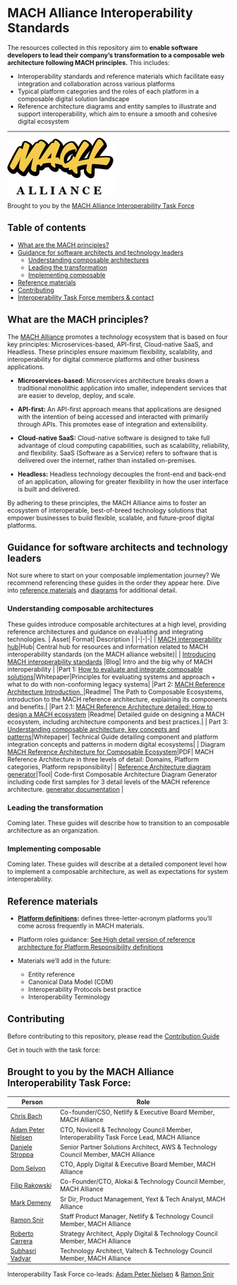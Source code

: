 # MACH Alliance Interoperability Standards

The resources collected in this repository aim to **enable software developers to lead their company’s transformation to a composable web architecture following MACH principles.** This includes:

* Interoperability standards and reference materials which facilitate easy integration and collaboration across various platforms
* Typical platform categories and the roles of each platform in a composable digital solution landscape
* Reference architecture diagrams and entity samples to illustrate and support interoperability, which aim to ensure a smooth and cohesive digital ecosystem
---

![MACH Alliance Logo](src/readme-content-assets/MACH_Alliance_Logo.svg)

Brought to you by the [MACH Alliance Interoperability Task Force](#brought-to-you-by-the-mach-alliance-interoperability-task-force)

## Table of contents

* [What are the MACH principles?](#what-are-the-mach-principles)
* [Guidance for software architects and technology leaders](#guidance-for-software-architects-and-technology-leaders)
  * [Understanding composable architectures](#understanding-composable-architectures)
  * [Leading the transformation](#leading-the-transformation)
  * [Implementing composable](#implementing-composable)
* [Reference materials](#reference-materials)
* [Contributing](#contributing)
* [Interoperability Task Force members & contact](#brought-to-you-by-the-mach-alliance-interoperability-task-force)

## What are the MACH principles?

The [MACH Alliance](https://machalliance.org/) promotes a technology ecosystem that is based on four key principles: Microservices-based, API-first, Cloud-native SaaS, and Headless. These principles ensure maximum flexibility, scalability, and interoperability for digital commerce platforms and other business applications.

* **Microservices-based:** Microservices architecture breaks down a traditional monolithic application into smaller, independent services that are easier to develop, deploy, and scale.

* **API-first:** An API-first approach means that applications are designed with the intention of being accessed and interacted with primarily through APIs. This promotes ease of integration and extensibility.

* **Cloud-native SaaS:** Cloud-native software is designed to take full advantage of cloud computing capabilities, such as scalability, reliability, and flexibility. SaaS (Software as a Service) refers to software that is delivered over the internet, rather than installed on-premises.

* **Headless:** Headless technology decouples the front-end and back-end of an application, allowing for greater flexibility in how the user interface is built and delivered.

By adhering to these principles, the MACH Alliance aims to foster an ecosystem of interoperable, best-of-breed technology solutions that empower businesses to build flexible, scalable, and future-proof digital platforms.

## Guidance for software architects and technology leaders

Not sure where to start on your composable implementation journey? We recommend referencing these guides in the order they appear here. Dive into [reference materials](/reference/) and [diagrams](/src/diagrams/) for additional detail.

### Understanding composable architectures

These guides introduce composable architectures at a high level, providing reference architectures and guidance on evaluating and integrating technologies.
| Asset| Format| Description                                                                                                      |
|-|-|-|
| [MACH interoperability hub](https://machalliance.org/interoperability)|Hub| Central hub for resources and information related to MACH interoperability standards (on the MACH alliance website)|
| [Introducing MACH interoperability standards](https://machalliance.org/insights/phase-ii-of-the-mach-alliance-interoperability-standards) |Blog| Intro and the big why of MACH interoperability |
|Part 1: [How to evaluate and integrate composable solutions](/whitepapers/How%20to%20evaluate%20and%20integrate%20composable%20solutions.pdf)|Whitepaper|Principles for evaluating systems and approach + what to do with non-conforming legacy systems|
|Part 2: [MACH Reference Architecture Introduction, ](./reference/architecture-intro.md)|Readme| The Path to Composable Ecosystems, introduction to the MACH reference architecture, explaining its components and benefits.|
|Part 2.1: [MACH Reference Architecture detailed: How to design a MACH ecosystem](./reference/architecture-explained.md) |Readme| Detailed guide on designing a MACH ecosystem, including architecture components and best practices.|
| Part 3: [Understanding composable architecture, key concepts and patterns](/whitepapers/Understanding%20composable%20architectures.pdf)|Whitepaper| Technical Guide detailing component and platform integration  concepts and patterns in modern digital ecosystems|
| Diagram [MACH Reference Architecture for Composable Ecosystem](/src/diagrams/MACH%20Alliance%20Reference%20Architecture%20Diagrams-rev1.4.pdf)|PDF| MACH Reference Architecture in three levels of detail: Domains, Platform categories, Platform repsponsibility|
| [Reference Architecture diagram generator](https://mach-diagrams.netlify.app/)|Tool| Code-first Composable Architecture Diagram Generator including code first samples for 3 detail levels of the MACH reference architecture. [generator documentation](/src/diagrams/tooling.md) |


### Leading the transformation

Coming later. These guides will describe how to transition to an composable architecture as an organization.

### Implementing composable

Coming later. These guides will describe at a detailed component level how to implement a composable architecture, as well as expectations for system interoperability.

## Reference materials

* **[Platform definitions](./reference/platforms.md):** defines three-letter-acronym platforms you’ll come across frequently in MACH materials.
* Platform roles guidance: [See High detail version of reference architecture for Platform Responsibility definitions](/src/diagrams/MACH%20Alliance%20Reference%20Architecture%20Diagrams-rev1.4.pdf)

* Materials we’ll add in the future:
  * Entity reference
  * Canonical Data Model (CDM)
  * Interoperability Protocols best practice
  * Interoperability Terminology

## Contributing

Before contributing to this repository, please read the [Contribution Guide](./CONTRIBUTING.md)

Get in touch with the task force:

## Brought to you by the MACH Alliance Interoperability Task Force:

| Person | Role |
|-|-|
| [Chris Bach](https://www.linkedin.com/in/chrisbach/)                                        | Co-founder/CSO, Netlify & Executive Board Member, MACH Alliance       |
| [Adam Peter Nielsen](https://www.linkedin.com/in/adampeternielsen/)                         | CTO, Novicell & Technology Council Member, Interoperability Task Force Lead, MACH Alliance              |
| [Daniele Stroppa](https://www.linkedin.com/in/daniele-stroppa/)                             | Senior Partner Solutions Architect, AWS & Technology Council Member, MACH Alliance |
| [Dom Selvon](https://www.linkedin.com/in/domselvon/)                                        | CTO, Apply Digital & Executive Board Member, MACH Alliance            |
| [Filip Rakowski](https://www.linkedin.com/in/filiprakowski/)                                | Co-Founder/CTO, Alokai & Technology Council Member, MACH Alliance     |
| [Mark Demeny](https://www.linkedin.com/in/mark-demeny/)                                     | Sr Dir, Product Management, Yext & Tech Analyst, MACH Alliance        |
| [Ramon Snir](https://www.linkedin.com/in/ramonsnir/)                                        | Staff Product Manager, Netlify & Technology Council Member, MACH Alliance               |
| [Roberto Carrera](https://www.linkedin.com/in/roberto-carrera/)                             | Strategy Architect, Apply Digital & Technology Council Member, MACH Alliance |
| [Subhasri Vadyar](https://www.linkedin.com/in/subhasrivadyar/)                              | Technology Architect, Valtech & Technology Council Member, MACH Alliance |

Interoperability Task Force co-leads: [Adam Peter Nielsen](https://www.linkedin.com/in/adampeternielsen/) & [Ramon Snir](https://www.linkedin.com/in/ramonsnir/)  